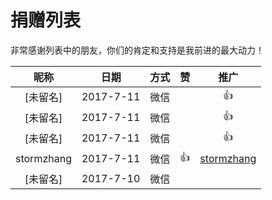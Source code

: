 # 捐赠列表

非常感谢列表中的朋友，你们的肯定和支持是我前进的最大动力！

|昵称|日期|方式|赞|推广|
|:---:|:---:|:---:|:---:|:---:|
|[未留名]|2017-7-11|微信| |👍|
|[未留名]|2017-7-11|微信| |👍|
|[未留名]|2017-7-11|微信| |👍|
|stormzhang|2017-7-11|微信|👍|[stormzhang](https://github.com/stormzhang)
|[未留名]|2017-7-10|微信| | |

